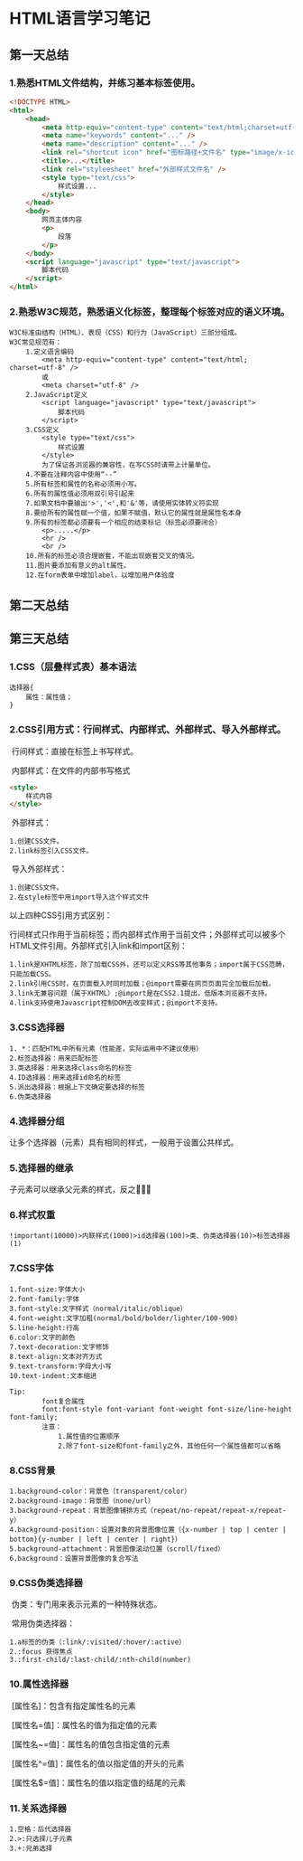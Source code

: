 # HTML语言学习笔记

## 第一天总结

### 1.熟悉HTML文件结构，并练习基本标签使用。

```html
<!DOCTYPE HTML>
<html>
	<head>
        <meta http-equiv="content-type" content="text/html;charset=utf-8" />
        <meta name="keywords" content="..." />
        <meta name="description" content="..." />
        <link rel="shortcut icon" href="图标路径+文件名" type="image/x-icon" />
        <title>...</title>
        <link rel="styleesheet" href="外部样式文件名" />
        <style type="text/css">
            样式设置...
        </style>
    </head>
    <body>
        网页主体内容
        <p>
            段落
        </p>
    </body>
    <script language="javascript" type="text/javascript">
    	脚本代码
    </script>
</html>
```

### 2.熟悉W3C规范，熟悉语义化标签，整理每个标签对应的语义环境。

```
W3C标准由结构（HTML）、表现（CSS）和行为（JavaScript）三部分组成。
W3C常见规范有：
	1.定义语言编码
		<meta http-equiv="content-type" content="text/html; charset=utf-8" />
		或
		<meta charset="utf-8" />
	2.JavaScript定义
		<script language="javascript" type="text/javascript">
			脚本代码
		</script>
	3.CSS定义
		<style type="text/css">
			样式设置
		</style>
		为了保证各浏览器的兼容性，在写CSS时请带上计量单位。
	4.不要在注释内容中使用“--”
	5.所有标签和属性的名称必须用小写。
	6.所有的属性值必须用双引号引起来
	7.如果文档中要输出'>','<',和'&'等，请使用实体转义符实现
	8.要给所有的属性赋一个值，如果不赋值，默认它的属性就是属性名本身
	9.所有的标签都必须要有一个相应的结束标记（标签必须要闭合）
		<p>.....</p>
		<hr />
		<br />
	10.所有的标签必须合理嵌套，不能出现嵌套交叉的情况。
	11.图片要添加有意义的alt属性。
	12.在form表单中增加label，以增加用户体验度
```

## 第二天总结





## 第三天总结

### 1.CSS（层叠样式表）基本语法

```
选择器{
	属性：属性值；
}
```

### 2.CSS引用方式：行间样式、内部样式、外部样式、导入外部样式。

​	行间样式：直接在标签上书写样式。

​	内部样式：在文件的内部书写格式	

```html
<style>
    样式内容
</style>
```

​	外部样式：

```
1.创建CSS文件。
2.link标签引入CSS文件。
```

​	导入外部样式：

```
1.创建CSS文件。
2.在style标签中用import导入这个样式文件
```

以上四种CSS引用方式区别：

​		行间样式只作用于当前标签；而内部样式作用于当前文件；外部样式可以被多个HTML文件引用。外部样式引入link和import区别：

```
1.link是XHTML标签，除了加载CSS外，还可以定义RSS等其他事务；import属于CSS范畴，只能加载CSS。
2.link引用CSS时，在页面载入时同时加载；@import需要在网页页面完全加载后加载。
3.link无兼容问题（属于XHTML）;@import是在CSS2.1提出，低版本浏览器不支持。
4.link支持使用Javascript控制DOM去改变样式；@import不支持。
```

### 3.CSS选择器

```
1. *：匹配HTML中所有元素（性能差，实际运用中不建议使用）
2.标签选择器：用来匹配标签
3.类选择器：用来选择class命名的标签
4.ID选择器：用来选择id命名的标签
5.派出选择器：根据上下文确定要选择的标签
6.伪类选择器
```

### 4.选择器分组

让多个选择器（元素）具有相同的样式，一般用于设置公共样式。

### 5.选择器的继承

子元素可以继承父元素的样式，反之🙅‍♂️🙅

### 6.样式权重

```
!important(10000)>内联样式(1000)>id选择器(100)>类、伪类选择器(10)>标签选择器(1)
```
### 7.CSS字体
```
1.font-size:字体大小
2.font-family:字体
3.font-style:文字样式（normal/italic/oblique）
4.font-weight:文字加粗(normal/bold/bolder/lighter/100-900)
5.line-height:行高
6.color:文字的颜色
7.text-decoration:文字修饰
8.text-align:文本对齐方式
9.text-transform:字母大小写
10.text-indent:文本缩进

Tip:
		font复合属性
		font:font-style font-variant font-weight font-size/line-height font-family;
		注意：
			1.属性值的位置顺序
			2.除了font-size和font-family之外，其他任何一个属性值都可以省略
```



### 8.CSS背景

```
1.background-color：背景色（transparent/color）
2.background-image：背景图（none/url）
3.background-repeat：背景图像铺排方式（repeat/no-repeat/repeat-x/repeat-y）
4.background-position：设置对象的背景图像位置（{x-number | top | center | bottom}{y-number | left | center | right}）
5.background-attachment：背景图像滚动位置（scroll/fixed）
6.background：设置背景图像的复合写法
```



### 9.CSS伪类选择器

​	伪类：专门用来表示元素的一种特殊状态。

​	常用伪类选择器：

```
1.a标签的伪类（:link/:visited/:hover/:active）
2.:focus 获得焦点
3.:first-child/:last-child/:nth-child(number)
```



### 10.属性选择器

​	[属性名]：包含有指定属性名的元素

​	[属性名=值]：属性名的值为指定值的元素

​	[属性名~=值]：属性名的值包含指定值的元素

​	[属性名^=值]：属性名的值以指定值的开头的元素

​	[属性名$=值]：属性名的值以指定值的结尾的元素

### 11.关系选择器

```
1.空格：后代选择器
2.>:只选择儿子元素
3.+:兄弟选择
```

